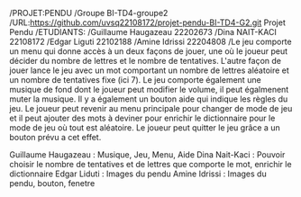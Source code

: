 /PROJET:PENDU
/Groupe BI-TD4-groupe2
/URL:https://github.com/uvsq22108172/projet-pendu-BI-TD4-G2.git
Projet Pendu
/ETUDIANTS:
/Guillaume Haugazeau 22202673
/Dina NAIT-KACI 22108172
/Edgar Liguti 22102188
/Amine Idrissi 22204808
/Le jeu comporte un menu qui donne accès à un deux façons de jouer, une où le joueur peut décider du nombre de lettres et le nombre de tentatives. L'autre façon de jouer lance le jeu avec un mot comportant un nombre de lettres aléatoire et un nombre de tentatives fixe (ici 7).
Le jeu comporte également une musique de fond dont le joueur peut modifier le volume, il peut égalmenent muter la musique. Il y a également un bouton aide qui indique les règles du jeu. Le joueur peut revenir au menu principale pour changer de mode de jeu et il peut ajouter des mots à deviner pour enrichir le dictionnaire pour le mode de jeu où tout est aléatoire. Le joueur peut quitter le jeu grâce a un bouton prévu a cet effet. 

Guillaume Haugazeau  : Musique, Jeu, Menu, Aide
Dina Nait-Kaci : Pouvoir choisir le nombre de tentatives et de lettres que comporte le mot, enrichir le dictionnaire
Edgar Liduti : Images du pendu
Amine Idrissi : Images du pendu, bouton, fenetre
